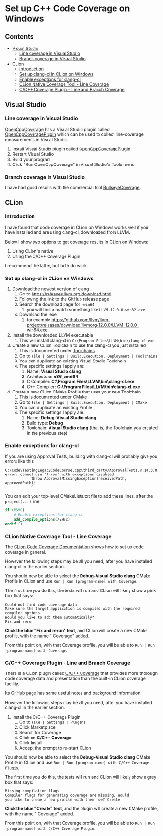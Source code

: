 # Set up C++ Code Coverage on Windows

<!-- toc -->
## Contents

  * [Visual Studio](#visual-studio)
    * [Line coverage in Visual Studio](#line-coverage-in-visual-studio)
    * [Branch coverage in Visual Studio](#branch-coverage-in-visual-studio)
  * [CLion](#clion)
    * [Introduction](#introduction)
    * [Set up clang-cl in CLion on Windows](#set-up-clang-cl-in-clion-on-windows)
    * [Enable exceptions for clang-cl](#enable-exceptions-for-clang-cl)
    * [CLion Native Coverage Tool - Line Coverage](#clion-native-coverage-tool---line-coverage)
    * [C/C++ Coverage Plugin - Line and Branch Coverage](#cc-coverage-plugin---line-and-branch-coverage)<!-- endToc -->

## Visual Studio

### Line coverage in Visual Studio

[OpenCppCoverage](https://github.com/OpenCppCoverage/OpenCppCoverage) has a Visual Studio plugin called [OpenCppCoveragePlugin](https://github.com/OpenCppCoverage/OpenCppCoveragePlugin) which can be used to collect line-coverage measurements in Visual Studio.

1. Install Visual Studio plugin called [OpenCppCoveragePlugin](https://github.com/OpenCppCoverage/OpenCppCoveragePlugin)
2. Restart Visual Studio
3. Build your program
4. Click "Run OpenCppCoverage" in Visual Studio's Tools menu

### Branch coverage in Visual Studio

I have had good results with the commercial tool [BullseyeCoverage](https://www.bullseye.com).

## CLion

### Introduction

I have found that code coverage in CLion on Windows works well if you have installed and are using clang-cl, downloaded from LLVM.

Below I show two options to get coverage results in CLion on Windows:

1. Using CLion's native 
2. Using the C/C++ Coverage Plugin

I recommend the latter, but both do work.

### Set up clang-cl in CLion on Windows

1. Download the newest version of clang
    1. Go to https://releases.llvm.org/download.html
    2. Following the link to the GitHub release page
    3. Search the download page for `-win64` 
        1. you will find a match something like `LLVM-12.0.0-win32.exe`
    4. Download the .exe
        1. for example https://github.com/llvm/llvm-project/releases/download/llvmorg-12.0.0/LLVM-12.0.0-win64.exe
2. Install the downloaded LLVM executable
    1. This will install clang-cl in `C:\Program Files\LLVM\bin\clang-cl.exe`
3. Create a new CLion Toolchain to use the clang-cl you just installed
    1. This is documented under [Toolchains](https://www.jetbrains.com/help/clion/2021.1/toolchains.html)
    2. Go to `File | Settings | Build,Execution, Deployment | Toolchains`
    3. You can duplicate an existing Visual Studio Toolchain
    4. The specific settings I apply are:
        1. Name: **Visual Studio clang**
        2. Architecture: **x86_amd64**
        3. C Compiler: **C:\Program Files\LLVM\bin\clang-cl.exe**
        4. C++ Compiler: **C:\Program Files\LLVM\bin\clang-cl.exe**
4. Create a new CLion CMake Profile that uses your new Toolchain
    1. This is documented under [CMake](https://www.jetbrains.com/help/clion/2021.1/cmake0.html)
    2. Go to `File | Settings | Build,Execution, Deployment | CMake`
    3. You can duplicate an existing Profile
    4. The specific settings I apply are:
        1. Name: **Debug-Visual Studio clang**
        2. Build type: **Debug**
        3. Toolchain: **Visual Studio clang** (that is, the Toolchain you created in the previous step)

### Enable exceptions for clang-cl

If you are using Approval Tests, building with clang-cl will probably give you errors like this:

```
C:\Code\TestingLegacyCodeCourse.cpp\third_party/ApprovalTests.v.10.3.0.hpp(3022,13):
error: cannot use 'throw' with exceptions disabled
            throw ApprovalMissingException(receivedPath, approvedPath);
            ^
```

You can edit your top-level CMakeLists.txt file to add these lines, after the `project(...)` line:

```cmake
if (MSVC)
    # Enable exceptions for clang-cl
    add_compile_options(/EHsc)
endif ()
```

### CLion Native Coverage Tool - Line Coverage

The [CLion Code Coverage Documentation](https://www.jetbrains.com/help/clion/2021.1/code-coverage-clion.html) shows how to set up code coverage in general.

However the following steps may be all you need, after you have installed clang-cl in the earlier section.

You should now be able to select the **Debug-Visual Studio clang** CMake Profile in CLion and use `Run | Run [program-name] with Coverage`.

The first time you do this, the tests will run and CLion will likely show a pink box that says:

```
Could not find code coverage data
Make sure the target application is compiled with the required compiler options.
Would you like to add them automatically?
Fix and rerun
```

**Click the blue "Fix and rerun" text**, and CLion will create a new CMake profile, with the name " Coverage" added.

From this point on, with that Coverage profile, you will be able to `Run | Run [program-name] with Coverage`.

### C/C++ Coverage Plugin - Line and Branch Coverage

There is a CLion plugin called [C/C++ Coverage](https://plugins.jetbrains.com/plugin/11031-c-c--coverage) that provides more thorough code coverage data and presentation than the built-in CLion coverage facility.

Its [GitHub page](https://github.com/zero9178/C-Cpp-Coverage-for-CLion/blob/master/README.md) has some useful notes and background information.

However the following steps may be all you need, after you have installed clang-cl in the earlier section.

1. Install the C/C++ Coverage Plugin
    1. Go to `File | Settings | Plugins`
    2. Click Marketplace
    3. Search for Coverage
    4. Click on **C/C++ Coverage**
    5. Click Install
    6. Accept the prompt to re-start CLion

You should now be able to select the **Debug-Visual Studio clang** CMake Profile in CLion and use `Run | Run [program-name] with C/C++ Coverage Plugin`.


The first time you do this, the tests will run and CLion will likely show a grey box that says:

```
Missing compilation flags
Compiler flags for generating coverage are missing. Would
you like to creae a new profile with them now? Create
```

**Click the blue "Create" text**, and the plugin will create a new CMake profile, with the name " Coverage" added.

From this point on, with that Coverage profile, you will be able to `Run | Run [program-name] with C/C++ Coverage Plugin`.
